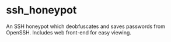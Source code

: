 # ssh_honeypot
An SSH honeypot which deobfuscates and saves passwords from OpenSSH. Includes web front-end for easy viewing.
